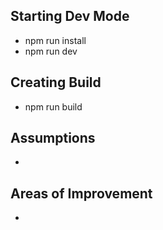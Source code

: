 ## Starting Dev Mode

- npm run install
- npm run dev

## Creating Build

- npm run build

## Assumptions

-

## Areas of Improvement

-
